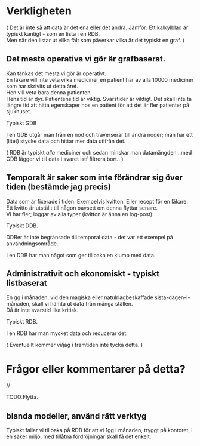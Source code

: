 # Verkligheten

(
Det är inte så att data är det ena eller det andra.
Jämför:
	Ett kalkylblad är typiskt kantigt - som en lista i en RDB.  
	Men när den listar ut vilka fält som påverkar vilka är det typiskt en graf.
)

## Det mesta operativa vi gör är grafbaserat.

Kan tänkas det mesta vi gör är operativt.  
En läkare vill inte veta vilka mediciner en patient har av alla 10000 mediciner som har skrivits ut detta året.  
Hen vill veta bara denna patienten.  
Hens tid är dyr. Patientens tid är viktig. Svarstider är viktigt. Det skall inte ta längre tid att hitta egenskaper hos en patient för att det är fler patienter på sjukhuset.  

Typiskt GDB

I en GDB utgår man från en nod och traverserar till andra noder; man har ett (litet) stycke data och hittar mer data utifrån det.

(
RDB är typiskt _alla_ mediciner och sedan minskar man datamängden
..med GDB lägger vi till data i svaret istf filtrera bort..
)

## Temporalt är saker som inte förändrar sig över tiden (bestämde jag precis)

Data som är fixerade i tiden. Exempelvis kvitton. Eller recept för en läkare.  
Ett kvitto är utställt till någon oavsett om denna flyttar senare.  
Vi har fler; loggar av alla typer (kvitton är änna en log-post).

Typiskt DDB.

DDBer är inte begränsade till temporal data - det var ett exempel på användningsområde.  

I en DDB har man något som ger tillbaka en klump med data.  

## Administrativit och ekonomiskt - typiskt listbaserat

En gg i månaden, vid den magiska eller natulrlagbeskaffade sista-dagen-i-månaden, skall vi hämta ut data från många ställen.  
Då är inte svarstid lika kritisk.

Typiskt RDB.

I en RDB har man mycket data och reducerar det.

(
Eventuellt kommer vi/jag i framtiden inte tycka detta.
)

# Frågor eller kommentarer på detta?

//

TODO:Flytta.

## blanda modeller, använd rätt verktyg

Typiskt faller vi tillbaka på RDB för att vi 1gg i månaden, tryggt på kontoret, i en säker miljö, med tillåtna fördröjningar
skall få det enkelt.

